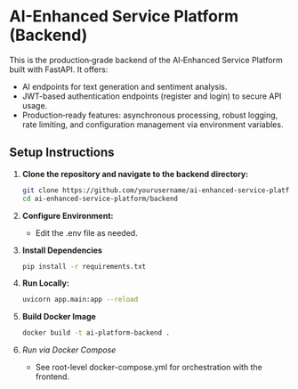 # AI-Enhanced Service Platform (Backend)

This is the production‑grade backend of the AI‑Enhanced Service Platform built with FastAPI. It offers:
- AI endpoints for text generation and sentiment analysis.
- JWT-based authentication endpoints (register and login) to secure API usage.
- Production‑ready features: asynchronous processing, robust logging, rate limiting, and configuration management via environment variables.

## Setup Instructions

1. **Clone the repository and navigate to the backend directory:**
   ```bash
   git clone https://github.com/yourusername/ai-enhanced-service-platform.git
   cd ai-enhanced-service-platform/backend
2. **Configure Environment:**
    - Edit the .env file as needed.
3. **Install Dependencies**
    ```bash
   pip install -r requirements.txt
   ```
4. **Run Locally:**
    ```bash
   uvicorn app.main:app --reload
    ```

5. **Build Docker Image**
    ```bash
   docker build -t ai-platform-backend .
    ```
6. *Run via Docker Compose*
    - See root-level docker-compose.yml for orchestration with the frontend.
